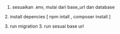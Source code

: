 1. sesuaikan .env, mulai dari base_url dan database
<p>
2. install depencies [ npm intall , composer install ]
<p>
3. run migration
3. run sesuai base url
